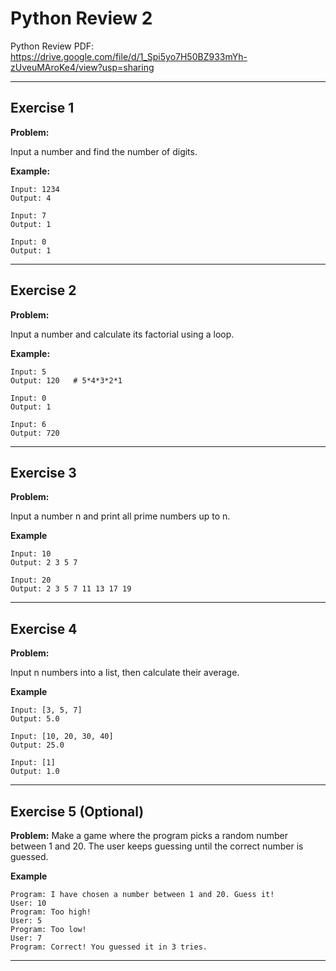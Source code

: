 # Python Review 2

Python Review PDF:
https://drive.google.com/file/d/1_Spi5yo7H50BZ933mYh-zUveuMAroKe4/view?usp=sharing

---

## Exercise 1

**Problem:**

Input a number and find the number of digits.

**Example:**

    Input: 1234  
    Output: 4
    
    Input: 7  
    Output: 1
    
    Input: 0  
    Output: 1

---

## Exercise 2

**Problem:**

Input a number and calculate its factorial using a loop.

**Example:**

    Input: 5  
    Output: 120   # 5*4*3*2*1
    
    Input: 0  
    Output: 1
    
    Input: 6  
    Output: 720 


---

## Exercise 3

**Problem:**

Input a number n and print all prime numbers up to n.

**Example**

    Input: 10  
    Output: 2 3 5 7
    
    Input: 20  
    Output: 2 3 5 7 11 13 17 19
    
---

## Exercise 4

**Problem:**

Input n numbers into a list, then calculate their average.

**Example**

    Input: [3, 5, 7]  
    Output: 5.0
    
    Input: [10, 20, 30, 40]  
    Output: 25.0
    
    Input: [1]  
    Output: 1.0
    
---

## Exercise 5 (Optional)

**Problem:**
Make a game where the program picks a random number between 1 and 20.
The user keeps guessing until the correct number is guessed.


**Example**

    Program: I have chosen a number between 1 and 20. Guess it!
    User: 10
    Program: Too high!
    User: 5
    Program: Too low!
    User: 7
    Program: Correct! You guessed it in 3 tries.

    
---

